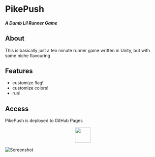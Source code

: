 
# PikePush
##### _A Dumb Lil Runner Game_

## About
This is basically just a ten minute runner game written in Unity,  but with some niche flavouring

## Features
- customize flag!
- customize colors!
- run!

## Access
PikePush is deployed to GitHub Pages
<p align="center">
    <a href="https://andrewiankidd.github.io/PikePush/">
        <img src="https://img.shields.io/badge/%E2%9A%94%EF%B8%8F%20PikePush-cadetblue.svg" height="50" />
    </a>

![Screenshot](./assets/screencap.gif "Screenshot")
</p>